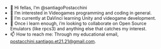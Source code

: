 - 👋 Hi fellas, I’m @santiagoPostacchini
- 👀 I’m interested in Videogames programming and coding in general.
- 🌱 I’m currently at DaVinci learning Unity and videogame development.
- 💞️ Once i learn enough, i’m looking to collaborate on Open Source Emulators (like rpcs3) and anything else that catches my interest.
- 📫 How to reach me: Through my educational email, postacchini.santiago.et21.21@gmail.com.
